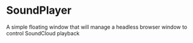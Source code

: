 # SoundPlayer

A simple floating window that will manage a headless browser window to control SoundCloud playback